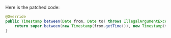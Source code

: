 Here is the patched code:
```java
@Override
public Timestamp between(Date from, Date to) throws IllegalArgumentException {
    return super.between(new Timestamp(from.getTime()), new Timestamp(to.getTime()));
}
```